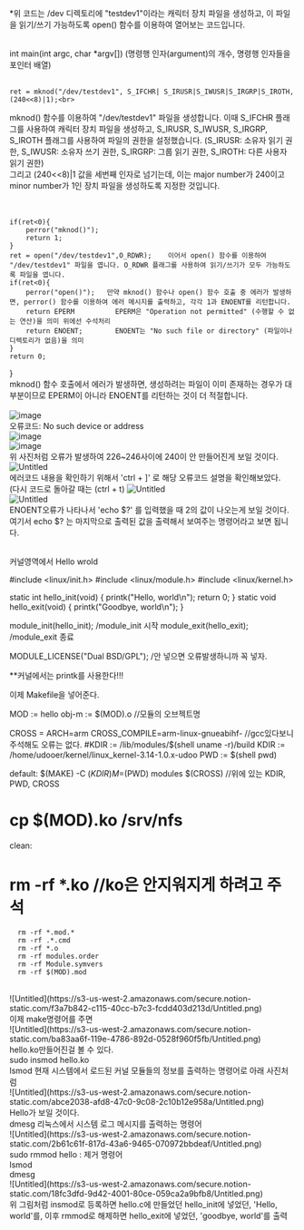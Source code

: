 *위 코드는 /dev 디렉토리에 "testdev1"이라는 캐릭터 장치 파일을 생성하고, 이 파일을 읽기/쓰기 가능하도록 open() 함수를 이용하여 열어보는 코드입니다.<br><br>

int main(int argc, char *argv[])      (명령행 인자(argument)의 개수, 명령행 인자들을 포인터 배열)<br><br>

    ret = mknod("/dev/testdev1", S_IFCHR| S_IRUSR|S_IWUSR|S_IRGRP|S_IROTH, (240<<8)|1);<br>
mknod() 함수를 이용하여 "/dev/testdev1" 파일을 생성합니다. 이때 S_IFCHR 플래그를 사용하여 캐릭터 장치 파일을 생성하고, S_IRUSR, S_IWUSR, S_IRGRP, S_IROTH 플래그를 사용하여 파일의 권한을 설정했습니다.
(S_IRUSR: 소유자 읽기 권한, S_IWUSR: 소유자 쓰기 권한, S_IRGRP: 그룹 읽기 권한, S_IROTH: 다른 사용자 읽기 권한)<br>
그리고 (240<<8)|1 값을 세번째 인자로 넘기는데, 이는 major number가 240이고 minor number가 1인 장치 파일을 생성하도록 지정한 것입니다.<br><br><br>


	if(ret<0){
		perror("mknod()");
		return 1;
	}
	ret = open("/dev/testdev1",O_RDWR);    이어서 open() 함수를 이용하여 "/dev/testdev1" 파일을 엽니다. O_RDWR 플래그를 사용하여 읽기/쓰기가 모두 가능하도록 파일을 엽니다.
	if(ret<0){
		perror("open()");   만약 mknod() 함수나 open() 함수 호출 중 에러가 발생하면, perror() 함수를 이용하여 에러 메시지를 출력하고, 각각 1과 ENOENT를 리턴합니다.
		return EPERM          EPERM은 "Operation not permitted" (수행할 수 없는 연산)을 의미 위에선 수석처리
		return ENOENT;	      ENOENT는 "No such file or directory" (파일이나 디렉토리가 없음)을 의미
	}
	return 0;
} <br>
mknod() 함수 호출에서 에러가 발생하면, 생성하려는 파일이 이미 존재하는 경우가 대부분이므로 EPERM이 아니라 ENOENT를 리턴하는 것이 더 적절합니다.<br><br>
![image](https://github.com/rltpwns95/Linux_ubuntu_udoo/assets/124419697/2303f6df-1844-41d1-b749-352d420002a9)<br>
오류코드: No such device or address<br>
![image](https://github.com/rltpwns95/Linux_ubuntu_udoo/assets/124419697/48879161-28f6-4213-8594-1b4de7dcc9fc)<br>
![image](https://github.com/rltpwns95/Linux_ubuntu_udoo/assets/124419697/de77a2f3-d5a9-44bd-8ead-370b2658d49c)<br>
위 사진처럼 오류가 발생하여 226~246사이에 240이 안 만들어진게 보일 것이다.<br>
![Untitled](https://github.com/rltpwns95/Linux_ubuntu_udoo/assets/124419697/b0d35eb7-356d-405a-a89c-23b87a358ad3)<br>
에러코드 내용을 확인하기 위해서 'ctrl + ]' 로 해당 오류코드 설명을 확인해보았다.<br> (다시 코드로 돌아갈 때는 (ctrl + t)
![Untitled](https://github.com/rltpwns95/Linux_ubuntu_udoo/assets/124419697/8d00a754-6cad-49d1-93bc-fd9f18225b2e)<br>
![Untitled](https://s3-us-west-2.amazonaws.com/secure.notion-static.com/8465279d-2627-4cfd-a281-ff7e582750e1/Untitled.png)<br>
ENOENT오류가 나타나서 'echo $?' 를 입력했을 때 2의 값이 나오는게 보일 것이다.<br>
여기서 echo $? 는 마지막으로 출력된 값을 출력해서 보여주는 명령어라고 보면 됩니다.<br><br>

커널영역에서 Hello wrold<br>


  #include <linux/init.h>
  #include <linux/module.h>
  #include <linux/kernel.h>
 
  static int hello_init(void)
  {
      printk("Hello, world\n");
      return 0;
  }
  static void hello_exit(void)
  {
      printk("Goodbye, world\n");
  }
 
  module_init(hello_init);        /module_init 시작
  module_exit(hello_exit);        /module_exit 종료
 
  MODULE_LICENSE("Dual BSD/GPL"); /안 넣으면 오류발생하니까 꼭 넣자.<br>

**커널에서는 printk를 사용한다!!!<br>

이제 Makefile을 넣어준다.<br>

  MOD := hello
  obj-m := $(MOD).o             //모듈의 오브젝트명
 
  CROSS = ARCH=arm CROSS_COMPILE=arm-linux-gnueabihf-  //gcc있다보니 주석해도 오류는 없다.
  #KDIR := /lib/modules/$(shell uname -r)/build
  KDIR := /home/udooer/kernel/linux_kernel-3.14-1.0.x-udoo
  PWD := $(shell pwd)
 
  default:
      $(MAKE) -C $(KDIR) M=$(PWD) modules $(CROSS) //위에 있는 KDIR, PWD, CROSS
  #   cp $(MOD).ko /srv/nfs
  clean:
  #   rm -rf *.ko              //ko은 안지워지게 하려고 주석
      rm -rf *.mod.*
      rm -rf .*.cmd
      rm -rf *.o
      rm -rf modules.order
      rm -rf Module.symvers
      rm -rf $(MOD).mod
<br>
![Untitled](https://s3-us-west-2.amazonaws.com/secure.notion-static.com/f3a7b842-c115-40cc-b7c3-fcdd403d213d/Untitled.png)<br>
이제 make명령어를 주면<br>
![Untitled](https://s3-us-west-2.amazonaws.com/secure.notion-static.com/ba83aa6f-119e-4786-892d-0528f960f5fb/Untitled.png)<br>
hello.ko만들어진걸 볼 수 있다.<br>
sudo insmod hello.ko<br>
lsmod 현재 시스템에서 로드된 커널 모듈들의 정보를 출력하는 명령어로 아래 사진처럼<br>
![Untitled](https://s3-us-west-2.amazonaws.com/secure.notion-static.com/abce2038-afd8-47c0-9c08-2c10b12e958a/Untitled.png)<br>
Hello가 보일 것이다.<br>
dmesg 리눅스에서 시스템 로그 메시지를 출력하는 명령어<br>
![Untitled](https://s3-us-west-2.amazonaws.com/secure.notion-static.com/2b61c61f-817d-43a6-9465-070972bbdeaf/Untitled.png)<br>
sudo rmmod hello : 제거 명령어<br>
lsmod<br>
dmesg<br>
![Untitled](https://s3-us-west-2.amazonaws.com/secure.notion-static.com/18fc3dfd-9d42-4001-80ce-059ca2a9bfb8/Untitled.png)<br>
위 그림처럼 insmod로 등록하면 hello.c에 만들었던 hello_init에 넣었던, 'Hello, world'를, 이후 rmmod로 해제하면 hello_exit에 넣었던, 'goodbye, world'를 출력
